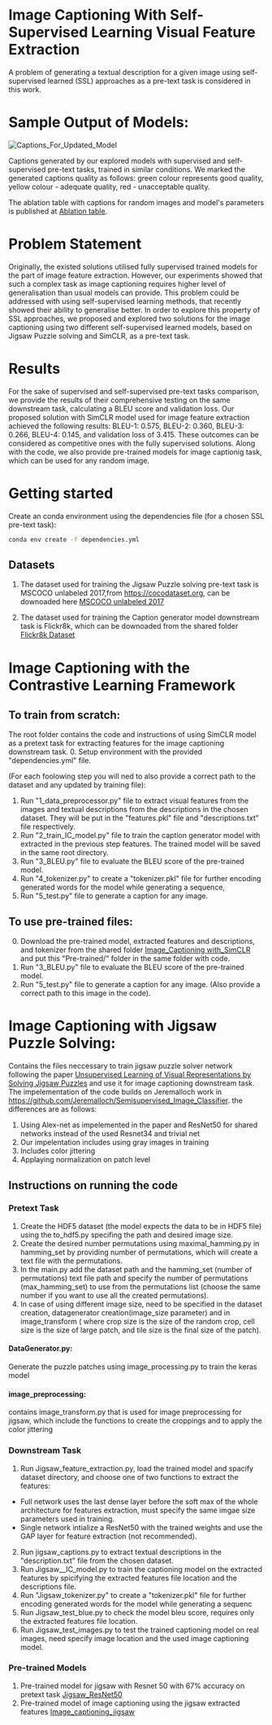 # Image Captioning With Self-Supervised Learning Visual Feature Extraction
A problem of generating a textual description for a given image using self-supervised learned (SSL) approaches as a pre-text task is considered in this work.

# Sample Output of Models:
![Captions_For_Updated_Model](https://user-images.githubusercontent.com/45034431/117573575-aeb68d80-b0e9-11eb-9991-4414f0ba6307.JPG)

Captions generated by our explored models with supervised and self-supervised pre-text tasks, trained in similar conditions. We marked the generated captions quality as follows: green colour represents good quality, yellow colour - adequate quality, red - unacceptable quality.

The ablation table with captions for random images and model's parameters is published at [Ablation table](https://mbzuaiac-my.sharepoint.com/:x:/g/personal/20020067_mbzuai_ac_ae/Eb3-nJqxjHlMiZakj-IgmsgBKOQXurV7nNxIu5FMifw9bA?e=TSw6Aw).

# Problem Statement
Originally, the existed solutions utilised fully supervised trained models for the part of image feature extraction. However, our experiments showed that such a complex task as image captioning requires higher level of generalisation than usual models can provide. This problem could be addressed with using self-supervised learning methods, that recently showed their ability to generalise better.
In order to explore this property of SSL approaches, we proposed and explored two solutions for the image captioning using two different self-supervised learned models, based on Jigsaw Puzzle solving and SimCLR, as a pre-text task.

# Results
For the sake of supervised and self-supervised pre-text tasks comparison, we provide the results of their comprehensive testing on the same downstream task, calculating a BLEU score and validation loss. Our proposed solution with SimCLR model used for image feature extraction achieved the following results: BLEU-1: 0.575, BLEU-2: 0.360, BLEU-3: 0.266, BLEU-4: 0.145, and validation loss of 3.415. These outcomes can be considered as competitive ones with the fully supervised solutions.
Along with the code, we also provide pre-trained models for image captionig task, which can be used for any random image.

# Getting started
Create an conda environment using the dependencies file (for a chosen SSL pre-text task):
```sh
conda env create -f dependencies.yml
```

## Datasets
1. The dataset used for training the Jigsaw Puzzle solving pre-text task is MSCOCO unlabeled 2017,from https://cocodataset.org, can be downoaded here  [MSCOCO unlabeled 2017](http://images.cocodataset.org/zips/unlabeled2017.zip) 

2. The dataset used for training the Caption generator model downstream task is Flickr8k, which can be downoaded from the shared folder [Flickr8k Dataset](https://mbzuaiac-my.sharepoint.com/:f:/g/personal/20020067_mbzuai_ac_ae/Eph0MaHxg5FCjmMvtQf_p7sBjBf6G4_JWkCPXoawXZT9Mw?e=5EVLxf) 


# Image Captioning with the Contrastive Learning Framework

## To train from scratch:
The root folder contains the code and instructions of using SimCLR model as a pretext task for extracting features for the image captioning downstream task.
0. Setup environment with the provided "dependencies.yml" file.

(For each foolowing step you will ned to also provide a correct path to the dataset and any updated by training file):
1. Run "1_data_preprocessor.py" file to extract visual features from the images and textual descriptions from the descriptions in the chosen dataset. They will be put in the "features.pkl" file and "descriptions.txt" file respectively.
2. Run "2_train_IC_model.py" file to train the caption generator model with extracted in the previous step features. The trained model will be saved in the same root directory.
3. Run "3_BLEU.py" file to evaluate the BLEU score of the pre-trained model.
4. Run "4_tokenizer.py" to create a "tokenizer.pkl" file for further encoding generated words for the model while generating a sequence,
5. Run "5_test.py" file to generate a caption for any image.

## To use pre-trained files:
0. Download the pre-trained model, extracted features and descriptions, and tokenizer from the shared folder [Image_Captioning with_SimCLR](https://mbzuaiac-my.sharepoint.com/:f:/g/personal/20020067_mbzuai_ac_ae/EpbmvMjAMQlNij__vSXoOMQBdv34t5Ws47uIeUdH4LgT3A?e=xQGWWv) and put this "Pre-trained/" folder in the same folder with code.
1. Run "3_BLEU.py" file to evaluate the BLEU score of the pre-trained model.
2. Run "5_test.py" file to generate a caption for any image. (Also provide a correct path to this image in the code).


# Image Captioning with Jigsaw Puzzle Solving:
Contains the files neccessary to train jigsaw puzzle solver network following the paper [Unsupervised Learning of Visual Representations by Solving Jigsaw Puzzles](https://arxiv.org/abs/1603.09246) and use it for image captioning downstream task.
The impelementation of the code builds on Jeremalloch work in https://github.com/Jeremalloch/Semisupervised_Image_Classifier.
the differences are as follows:
1. Using Alex-net as impelemented in the paper and ResNet50 for shared networks instead of the used Resnet34 and trivial net
2. Our impelentation includes using gray images in training
3. Includes color jittering
4. Applaying normalization on patch level

## Instructions on running the code
### Pretext Task
1. Create the HDF5 dataset (the model expects the data to be in HDF5 file) using the to_hdf5.py specifing the path and desired image size.
2. Create the desired number permutations using maximal_hamming.py in hamming_set by providing number of permutations, which will create a text file with the permutations.
3. In the main.py add the dataset path and the hamming_set (number of permutations) text file path and specify the number of permutations (max_hamming_set) to use from the permutations list (choose the same number if you want to use all the created permutations).
4. In case of using different image size, need to be specified in the dataset creation, datagenerator creation(image_size parameter) and in image_transform ( where crop size is the size of the random crop, cell size  is the size of large patch, and tile size is the final size of the patch).

#### DataGenerator.py:
Generate the puzzle patches using image_processing.py to train the keras model
#### image_preprocessing:
contains image_transform.py that is used for image preprocessing for jigsaw, which include  the functions to create the croppings and to apply the color jittering

### Downstream Task
1. Run Jigsaw_feature_extraction.py, load the trained model and spacify dataset directory, and choose one of two functions  to extract the features: 
  - Full network uses the last dense layer before the soft max of the whole architecture for features extraction, must specify the same imgae size parameters used in training.
  -  Single network intialize a ResNet50 with the trained weights and use the GAP layer for feature extraction (not recommended).
2. Run jigsaw_captions.py to extract textual descriptions in the "description.txt" file from the chosen dataset.
3. Run Jigsaw__IC_model.py to train the captioning model on the extracted features by spicifying the extracted features file location and the descriptions file.
4. Run "Jigsaw_tokenizer.py" to create a "tokenizer.pkl" file for further encoding generated words for the model while generating a sequenc
5. Run Jigsaw_test_blue.py to check the model bleu score, requires only the extracted features file location.
6. Run Jigsaw_test_images.py  to test the trained captioning model on real images, need specify image location and the used image captioning model.

### Pre-trained Models
1. Pre-trained model for jigsaw with Resnet 50 with 67% accuracy on pretext task [Jigsaw_ResNet50](https://mbzuaiac-my.sharepoint.com/:u:/g/personal/20020053_mbzuai_ac_ae/Ed2xPGXaqqpNuQfawHm5HvYBUbW4fL3HNLnTr9HAcrtDvQ?e=3OnR8N)
2. Pre-trained model of image captioning using the jigsaw extracted features [Image_captioning_jigsaw](https://mbzuaiac-my.sharepoint.com/:u:/g/personal/20020053_mbzuai_ac_ae/EXHOb314z-1JlFZKr-umQ8kBOl_A9Q6s3ijJxWxknnheNQ?e=2Q00iC)
